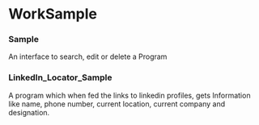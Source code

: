 # WorkSample
### Sample
An interface to search, edit or delete a Program

### LinkedIn_Locator_Sample
A program which when fed the links to linkedin profiles, gets Information like name, phone number, current location, current company and designation.

